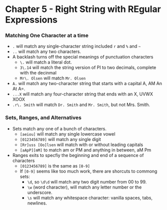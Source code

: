 # Chapter 5 - Right String with REgular Expressions


### Matching One Character at a time
- `.` will match any single-character string included `r` and `%` and `~`
- `..` will match any two characters.
- A backlash turns off the special meanings of punctuation characters
  - `\.` will match a literal dot.
  - `3\.14` will match the string version of PI to two decimals, complete with the decinmal
  - `Mr\. Olsen` will match `Mr. Olsen`
- `A.` will match any two-character string that starts with a capital A, AM An At A=.
- `...X` will match any four-character string that ends with an X, UVWX XOOX
- `.r\. Smith` will match `Dr. Smith` and `Mr. Smith`, but not Mrs. Smith.

### Sets, Ranges, and Alternatives
- Sets match any one of a bunch of characters.
  - `[aeiou]` will match any single lowercase vowel
  - `[0123456789]` will match any single digit
  - `[Rr]uss [Oo]lsen` will match with or without leading capitals
  - `[aApP][mM]` to match am or PM and anything in between, aM Pm
- Ranges exits to specfiy the beginning and end of a sequence of characters
  - `[0123456789]` is the same as `[0-9]`
  - If `[0-9]` seems like too much work, there are shorcuts to commong sets:
    - `\d`, so `\d\d` will match any two digit number from 00 to 99.
    - `\w` (word character), will match any letter number or the underscore.
    - `\s` will match any whitespace character: vanilla spaces, tabs, newlines.